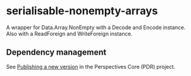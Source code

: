 # serialisable-nonempty-arrays
A wrapper for Data.Array.NonEmpty with a Decode and Encode instance. Also with a ReadForeign and WriteForeign instance.

## Dependency management
See [Publishing a new version](https://github.com/joopringelberg/perspectives-core/blob/master/technical%20readme.md#publishing-a-new-version) in the Perspectives Core (PDR) project.
